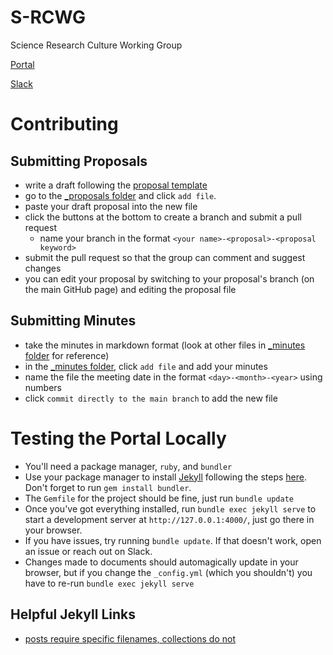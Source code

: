 # S-RCWG

Science Research Culture Working Group

[Portal](https://sainsburywellcomecentre.github.io/S-RCWG)

[Slack](https://swc-neuro.slack.com/archives/C01CK2NTV32)

# Contributing

## Submitting Proposals

- write a draft following the [proposal template](https://github.com/SainsburyWellcomeCentre/S-RCWG/blob/main/proposal_template.md)
- go to the [_proposals folder](https://github.com/SainsburyWellcomeCentre/S-RCWG/tree/main/_proposals) and click `add file`.
- paste your draft proposal into the new file
- click the buttons at the bottom to create a branch and submit a pull request
	- name your branch in the format `<your name>-<proposal>-<proposal keyword>`
- submit the pull request so that the group can comment and suggest changes
- you can edit your proposal by switching to your proposal's branch (on the main GitHub page) and editing the proposal file

## Submitting  Minutes

- take the minutes in markdown format (look at other files in [_minutes folder](https://github.com/SainsburyWellcomeCentre/S-RCWG/tree/main/_minutes) for reference)
- in the [_minutes folder](https://github.com/SainsburyWellcomeCentre/S-RCWG/tree/main/_minutes), click `add file` and add your minutes
- name the file the meeting date in the format `<day>-<month>-<year>` using numbers
- click `commit directly to the main branch` to add the new file


# Testing the Portal Locally

- You'll need a package manager, `ruby`, and `bundler`
- Use your package manager to install [Jekyll](https://jekyllrb.com/docs/installation/) following the steps [here](https://docs.github.com/en/free-pro-team@latest/github/working-with-github-pages/testing-your-github-pages-site-locally-with-jekyll). Don't forget to run `gem install bundler`.
- The `Gemfile` for the project should be fine, just run `bundle update`
- Once you've got everything installed, run `bundle exec jekyll serve` to start a development server at `http://127.0.0.1:4000/`, just go there in your browser.
- If you have issues, try running `bundle update`. If that doesn't work, open an issue or reach out on Slack.
- Changes made to documents should automagically update in your browser, but if you change the `_config.yml` (which you shouldn't) you have to re-run `bundle exec jekyll serve`

## Helpful Jekyll Links

- [posts require specific filenames, collections do not](https://stackoverflow.com/questions/27099427/jekyll-filename-without-date)
